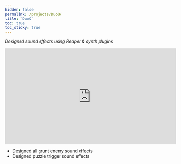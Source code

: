 ```yaml
---
hidden: false
permalink: /projects/DuoQ/
title: "DuoQ"
toc: true
toc_sticky: true
---
```


*Designed sound effects using Reaper & synth plugins*

<iframe width="560" height="315" src="https://www.youtube.com/embed/UmnIzn6f_KE?si=NCv4GKMaUTThSJnx" title="YouTube video player" frameborder="0" allow="accelerometer; autoplay; clipboard-write; encrypted-media; gyroscope; picture-in-picture; web-share" referrerpolicy="strict-origin-when-cross-origin" allowfullscreen></iframe>

- Designed all grunt enemy sound effects
- Designed puzzle trigger sound effects
